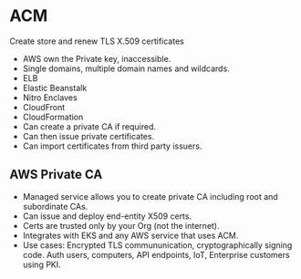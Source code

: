 # ACM

Create store and renew TLS X.509 certificates

- AWS own the Private key, inaccessible.
- Single domains, multiple domain names and wildcards.
- ELB
- Elastic Beanstalk
- Nitro Enclaves
- CloudFront
- CloudFormation
- Can create a private CA if required.
- Can then issue private certificates.
- Can import certificates from third party issuers.

## AWS Private CA

- Managed service allows you to create private CA including root and subordinate CAs.
- Can issue and deploy end-entity X509 certs.
- Certs are trusted only by your Org (not the internet).
- Integrates with EKS and any AWS service that uses ACM.
- Use cases: Encrypted TLS commununication, cryptographically signing code. Auth users, computers, API endpoints, IoT, Enterprise customers using PKI.